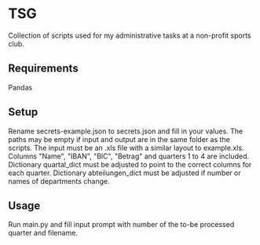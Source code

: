 # TSG
Collection of scripts used for my administrative tasks at a non-profit sports club.

## Requirements
Pandas

## Setup
Rename secrets-example.json to secrets.json and fill in your values.
The paths may be empty if input and output are in the same folder as the scripts.
The input must be an .xls file with a similar layout to example.xls.
Columns "Name", "IBAN", "BIC", "Betrag" and quarters 1 to 4 are included.
Dictionary quartal_dict must be adjusted to point to the correct columns for each quarter.
Dictionary abteilungen_dict must be adjusted if number or names of departments change.

## Usage
Run main.py and fill input prompt with number of the to-be processed quarter and filename.